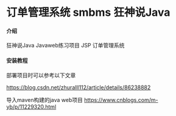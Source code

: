 # 订单管理系统 smbms 狂神说Java

#### 介绍
 狂神说Java  Javaweb练习项目 JSP 订单管理系统

#### 安装教程

部署项目时可以参考以下文章

https://blog.csdn.net/zhuralll112/article/details/86238882

导入maven构建的java web项目
https://www.cnblogs.com/m-yb/p/11229320.html

